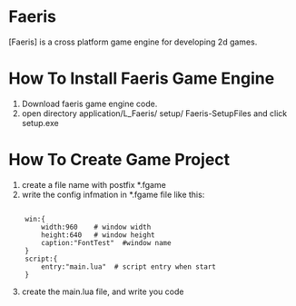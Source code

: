 Faeris 
========
[Faeris] is a cross platform game engine for developing 2d games.


How To Install Faeris Game Engine 
=====================================
1. Download faeris game engine code.
2. open directory application/L_Faeris/ setup/ Faeris-SetupFiles and click setup.exe 

How To Create Game Project 
======================================
1. create a file name with postfix *.fgame   
2. write the config infmation in *.fgame file like this:
<pre><code>
	win:{
		width:960    # window width 
		height:640   # window height
		caption:"FontTest"  #window name 
	}
	script:{
		entry:"main.lua"  # script entry when start
	}
</code></pre>
3. create the main.lua file, and write you code 



	

 
